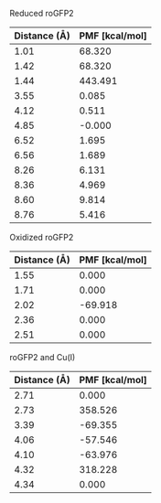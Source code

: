 Reduced roGFP2

| Distance (Å) | PMF [kcal/mol] |
|-----------|-----------|
| 1.01 | 68.320 |
| 1.42 | 68.320 |
| 1.44 | 443.491 |
| 3.55 | 0.085 |
| 4.12 | 0.511 |
| 4.85 | -0.000 |
| 6.52 | 1.695 |
| 6.56 | 1.689 |
| 8.26 | 6.131 |
| 8.36 | 4.969 |
| 8.60 | 9.814 |
| 8.76 | 5.416 |

Oxidized roGFP2

| Distance (Å) | PMF [kcal/mol] |
|-----------|-----------|
| 1.55 | 0.000 |
| 1.71 | 0.000 |
| 2.02 | -69.918 |
| 2.36 | 0.000 |
| 2.51 | 0.000 |

roGFP2 and Cu(I)

| Distance (Å) | PMF [kcal/mol] |
|-----------|-----------|
| 2.71 | 0.000 |
| 2.73 | 358.526 |
| 3.39 | -69.355 |
| 4.06 | -57.546 |
| 4.10 | -63.976 |
| 4.32 | 318.228 |
| 4.34 | 0.000 |
